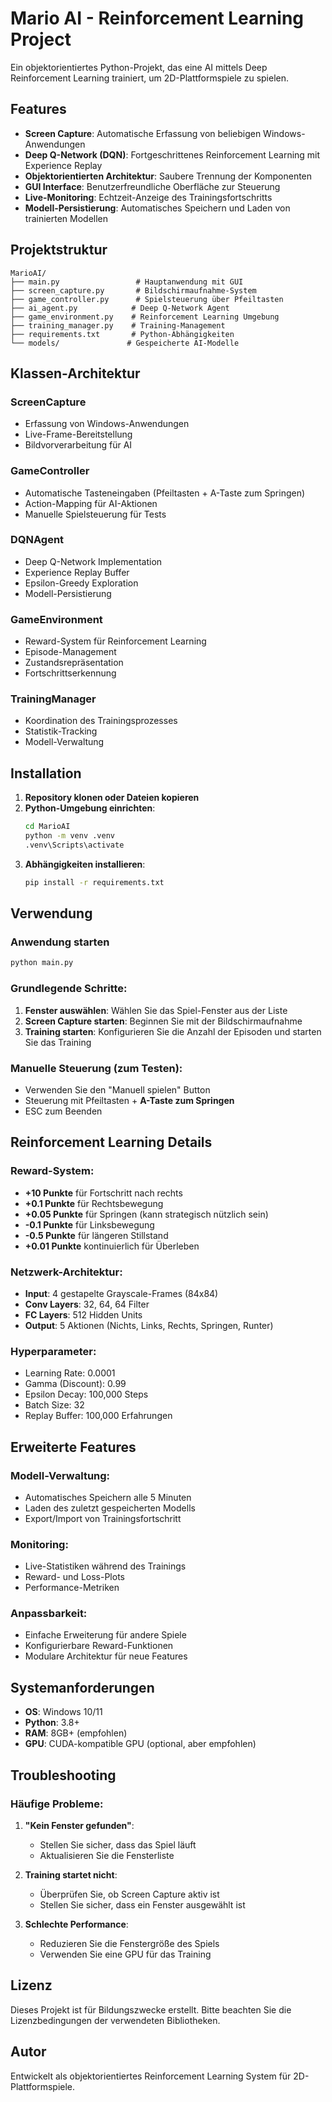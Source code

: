 # Mario AI - Reinforcement Learning Project

Ein objektorientiertes Python-Projekt, das eine AI mittels Deep Reinforcement Learning trainiert, um 2D-Plattformspiele zu spielen.

## Features

- **Screen Capture**: Automatische Erfassung von beliebigen Windows-Anwendungen
- **Deep Q-Network (DQN)**: Fortgeschrittenes Reinforcement Learning mit Experience Replay
- **Objektorientierten Architektur**: Saubere Trennung der Komponenten
- **GUI Interface**: Benutzerfreundliche Oberfläche zur Steuerung
- **Live-Monitoring**: Echtzeit-Anzeige des Trainingsfortschritts
- **Modell-Persistierung**: Automatisches Speichern und Laden von trainierten Modellen

## Projektstruktur

```
MarioAI/
├── main.py                 # Hauptanwendung mit GUI
├── screen_capture.py       # Bildschirmaufnahme-System
├── game_controller.py      # Spielsteuerung über Pfeiltasten
├── ai_agent.py            # Deep Q-Network Agent
├── game_environment.py    # Reinforcement Learning Umgebung
├── training_manager.py    # Training-Management
├── requirements.txt       # Python-Abhängigkeiten
└── models/               # Gespeicherte AI-Modelle
```

## Klassen-Architektur

### ScreenCapture
- Erfassung von Windows-Anwendungen
- Live-Frame-Bereitstellung
- Bildvorverarbeitung für AI

### GameController
- Automatische Tasteneingaben (Pfeiltasten + A-Taste zum Springen)
- Action-Mapping für AI-Aktionen
- Manuelle Spielsteuerung für Tests

### DQNAgent
- Deep Q-Network Implementation
- Experience Replay Buffer
- Epsilon-Greedy Exploration
- Modell-Persistierung

### GameEnvironment
- Reward-System für Reinforcement Learning
- Episode-Management
- Zustandsrepräsentation
- Fortschrittserkennung

### TrainingManager
- Koordination des Trainingsprozesses
- Statistik-Tracking
- Modell-Verwaltung

## Installation

1. **Repository klonen oder Dateien kopieren**
2. **Python-Umgebung einrichten**:
   ```bash
   cd MarioAI
   python -m venv .venv
   .venv\Scripts\activate
   ```
3. **Abhängigkeiten installieren**:
   ```bash
   pip install -r requirements.txt
   ```

## Verwendung

### Anwendung starten
```bash
python main.py
```

### Grundlegende Schritte:

1. **Fenster auswählen**: Wählen Sie das Spiel-Fenster aus der Liste
2. **Screen Capture starten**: Beginnen Sie mit der Bildschirmaufnahme
3. **Training starten**: Konfigurieren Sie die Anzahl der Episoden und starten Sie das Training

### Manuelle Steuerung (zum Testen):
- Verwenden Sie den "Manuell spielen" Button
- Steuerung mit Pfeiltasten + **A-Taste zum Springen**
- ESC zum Beenden

## Reinforcement Learning Details

### Reward-System:
- **+10 Punkte** für Fortschritt nach rechts
- **+0.1 Punkte** für Rechtsbewegung
- **+0.05 Punkte** für Springen (kann strategisch nützlich sein)
- **-0.1 Punkte** für Linksbewegung
- **-0.5 Punkte** für längeren Stillstand
- **+0.01 Punkte** kontinuierlich für Überleben

### Netzwerk-Architektur:
- **Input**: 4 gestapelte Grayscale-Frames (84x84)
- **Conv Layers**: 32, 64, 64 Filter
- **FC Layers**: 512 Hidden Units
- **Output**: 5 Aktionen (Nichts, Links, Rechts, Springen, Runter)

### Hyperparameter:
- Learning Rate: 0.0001
- Gamma (Discount): 0.99
- Epsilon Decay: 100,000 Steps
- Batch Size: 32
- Replay Buffer: 100,000 Erfahrungen

## Erweiterte Features

### Modell-Verwaltung:
- Automatisches Speichern alle 5 Minuten
- Laden des zuletzt gespeicherten Modells
- Export/Import von Trainingsfortschritt

### Monitoring:
- Live-Statistiken während des Trainings
- Reward- und Loss-Plots
- Performance-Metriken

### Anpassbarkeit:
- Einfache Erweiterung für andere Spiele
- Konfigurierbare Reward-Funktionen
- Modulare Architektur für neue Features

## Systemanforderungen

- **OS**: Windows 10/11
- **Python**: 3.8+
- **RAM**: 8GB+ (empfohlen)
- **GPU**: CUDA-kompatible GPU (optional, aber empfohlen)

## Troubleshooting

### Häufige Probleme:

1. **"Kein Fenster gefunden"**:
   - Stellen Sie sicher, dass das Spiel läuft
   - Aktualisieren Sie die Fensterliste

2. **Training startet nicht**:
   - Überprüfen Sie, ob Screen Capture aktiv ist
   - Stellen Sie sicher, dass ein Fenster ausgewählt ist

3. **Schlechte Performance**:
   - Reduzieren Sie die Fenstergröße des Spiels
   - Verwenden Sie eine GPU für das Training

## Lizenz

Dieses Projekt ist für Bildungszwecke erstellt. Bitte beachten Sie die Lizenzbedingungen der verwendeten Bibliotheken.

## Autor

Entwickelt als objektorientiertes Reinforcement Learning System für 2D-Plattformspiele.
